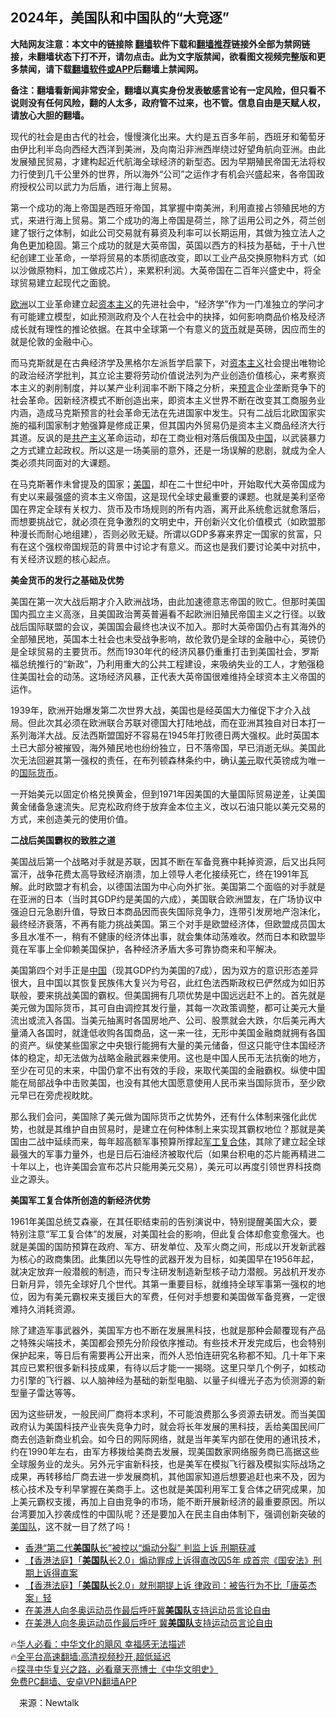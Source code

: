  <!-- 面包屑导航 --> <h2>2024年，美国队和中国队的“大竞逐”</h2> <p class="notice"><b>大陆网友注意：本文中的链接除 <a href="https://github.com/bannedbook/fanqiang" >翻墙</a>软件下载和<a href="https://github.com/killgcd/justmysocks/blob/master/README.md">翻墙推荐</a>链接外全部为禁网链接，未翻墙状态下打不开，请勿点击。此为文字版禁闻，欲看图文视频完整版和更多禁闻，请下载<a href="https://github.com/bannedbook/fanqiang">翻墙软件或APP</a>后翻墙上禁闻网。</p><p>备注：翻墙看新闻非常安全，翻墙以真实身份发表敏感言论有一定风险，但只看不说则没有任何风险，翻的人太多，政府管不过来，也不管。信息自由是天赋人权，请放心大胆的翻墙。</b></p>  <div class="entry"> <p id="conimg">现代的社会是由古代的社会，慢慢演化出来。大约是五百多年前，西班牙和葡萄牙由伊比利半岛向西经大西洋到美洲，及向南沿非洲西岸绕过好望角航向亚洲。由此发展殖民贸易，才建构起近代航海全球经济的新型态。因为早期殖民帝国无法将权力行使到几千公里外的世界，所以海外“公司”之运作才有机会兴盛起来，各帝国政府授权公司以武力为后盾，进行海上贸易。</p> <p>第一个成功的海上帝国是西班牙帝国，其掌握中南美洲，利用直接占领殖民地的方式，来进行海上贸易。第二个成功的海上帝国是荷兰，除了运用公司之外，荷兰创建了银行之体制，如此公司交易就有募资及利率可以长期运用，其做为独立法人之角色更加稳固。第三个成功的就是大英帝国，英国以西方的科技为基础，于十八世纪创建工业革命，一举将贸易的本质彻底改变，即以工业产品交换原物料方式（如以沙做原物料，加工做成芯片），来累积利润。大英帝国在二百年兴盛史中，将全球贸易建立起现代之面貌。</p> <p><a href="https://www.bannedbook.org/bnews/tag/%e6%ac%a7%e6%b4%b2/" class="st_tag internal_tag" rel="tag" title="标签 欧洲 下的日志">欧洲</a>以工业革命建立起<span class='wp_keywordlink'><a href="https://www.bannedbook.org/forum2/topic920.html" title="资本主义与自由" target="_blank">资本主义</a></span>的先进社会中，“经济学”作为一门准独立的学问才有可能建立模型，如此预测政府及个人在社会中的抉择，如何影响商品价格及经济成长就有理性的推论依据。在其中全球第一个有意义的<a href="https://www.bannedbook.org/bnews/tag/%E8%B4%A7%E5%B8%81/" class="st_tag internal_tag" rel="tag" title="标签 货币 下的日志">货币</a>就是英磅，因应而生的就是伦敦的金融中心。</p> <p>而马克斯就是在古典经济学及黑格尔左派哲学启蒙下，对<a href="https://www.bannedbook.org/bnews/tag/%e8%b5%84%e6%9c%ac%e4%b8%bb%e4%b9%89/" class="st_tag internal_tag" rel="tag" title="标签 资本主义 下的日志">资本主义</a>社会提出唯物论的政治经济学批判，其立论主要将劳动价值说法列为产业创造价值核心，来考察资本主义的剥削制度，并以某产业利润率不断下降之分析，来<span class='wp_keywordlink'><a href="https://www.bannedbook.org/forum5/" title="预言玄学禁书下载" rel="nofollow">预言</a></span>企业垄断竞争下的社会革命。因新经济模式不断创造出来，即资本主义世界不断在改变其工商服务业内涵，造成马克斯预言的社会革命无法在先进国家中发生。只有二战后北欧国家实施的福利国家制才勉强算是修成正果，但其国内外贸易仍是资本主义商品经济大行其道。反讽的是<span class='wp_keywordlink'><a href="https://www.bannedbook.org/forum2/topic6177.html" title="《共产主义的终极目的》" target="_blank">共产主义</a></span>革命运动，却在工商业相对落后俄国及<span class='wp_keywordlink_affiliate'><a href="https://www.bannedbook.org/" title="中国" target="_blank">中国</a></span>，以武装暴力之方式建立起政权。所以这是一场美丽的意外，还是一场误解的悲剧，就成为全人类必须共同面对的大课题。</p>  <p>在马克斯著作未曾提及的国家；<a href="https://www.bannedbook.org/bnews/tag/%e7%be%8e%e5%9b%bd/" class="st_tag internal_tag" rel="tag" title="标签 美国 下的日志">美国</a>，却在二十世纪中叶，开始取代大英帝国成为有史以来最强盛的资本主义帝国，这是现代全球史最重要的课题。也就是美利坚帝国在界定全球有关权力、货币及市场规则的所有内涵，离开此系统愈远就愈落后，而想要挑战它，就必须在竞争激烈的文明史中，开创新兴文化价值模式（如欧盟那种漫长而耐心地组建），否则必败无疑。所谓以GDP多寡来界定一国家的贫富，只有在这个强权帝国规范的背景中讨论才有意义。而这也是我们要讨论美中对抗中，有关经济议题的核心起点。</p> <p><strong>美金货币的发行之基础及优势</strong></p> <p>美国在第一次大战后期才介入欧洲战场，由此加速德意志帝国的败亡。但那时美国国内孤立主义高涨，且美国政治菁英普遍看不起欧洲旧殖民帝国主义之行径。以致战后国际联盟的会议，美国国会最终也决议不加入。那时大英帝国仍占有其海外的全部殖民地，英国本土社会也未受战争影响，故伦敦仍是全球的金融中心，英镑仍是全球贸易的主要货币。然而1930年代的经济风暴仍重重打击到美国社会，罗斯福总统推行的“新政”，乃利用重大的公共工程建设，来吸纳失业的工人，才勉强稳住美国社会的动荡。这场经济风暴，正代表大英帝国很难维持全球资本主义帝国的运作。</p> <p>1939年，欧洲开始爆发第二次世界大战，美国也是经英国大力催促下才介入战局。但此次其必须在欧洲联合苏联对德国大打陆地战，而在亚洲其独自对日本打一系列海洋大战。反法西斯盟国好不容易在1945年打败德日两大强权。此时英国本土已大部分被摧毁，海外殖民地也纷纷独立，日不落帝国，早已消逝无纵。美国此次无法回避其第一强权的责任，在布列顿森林条约中，确认<a href="https://www.bannedbook.org/bnews/tag/%e7%be%8e%e5%85%83/" class="st_tag internal_tag" rel="tag" title="标签 美元 下的日志">美元</a>取代英镑成为唯一的<a href="https://www.bannedbook.org/bnews/tag/%E5%9B%BD%E9%99%85%E8%B4%A7%E5%B8%81/" class="st_tag internal_tag" rel="tag" title="标签 国际货币 下的日志">国际货币</a>。</p>  <p>一开始美元以固定价格兑换黄金，但到1971年因美国的大量国际贸易逆差，让美国黄金储备急速流失。尼克松政府终于放弃金本位主义，改以石油只能以美元交易的方式，来创造美元的使用价值。</p> <p><strong>二战后美国霸权的致胜之道</strong></p> <p>美国战后第一个战略对手就是苏联，因其不断在军备竞赛中耗掉资源，后又出兵阿富汗，战争花费太高导致经济崩溃，加上领导人老化接续死亡，终在1991年瓦解。此时欧盟才有机会，以德国法国为中心向外扩张。美国第二个面临的对手就是在亚洲的日本（当时其GDP约是美国的六成），美国联合欧洲盟友，在广场协议中强迫日元急剧升值，导致日本商品因而丧失国际竞争力，连带引发房地产泡沬化，最终经济衰落，不再有能力挑战美国。第三个对手是欧盟经济体，但欧盟成员国太多且水准不一，稍有不健康的经济体出事，就会集体动荡难收。然而日本和欧盟毕竟在军事上全仰赖美国保护，各种经济矛盾大多可靠协商来和平解决。</p> <p>美国第四个对手正是<a href="https://www.bannedbook.org/bnews/tag/%E4%B8%AD%E5%9B%BD/" class="st_tag internal_tag" rel="tag" title="标签 中国 下的日志">中国</a>（现其GDP约为美国的7成），因为双方的意识形态差异很大，且中国以其恢复民族伟大复兴为号召，此红色法西斯政权已俨然成为如旧苏联般，要来挑战美国的霸权。但美国拥有几项优势是中国远远赶不上的。首先就是美元做为国际货币，其可自由调控其发行量，其每一次政策调整，都可让美元大量流出或流入各国。当美元抽离时各国房地产、公司、股票就会大跌，尔后美元再大量涌入各国时，就逢低收购各国商品，这一来一往，无形中美国金融商就拥有各国的资产。纵使某些国家之中央银行能拥有大量的美元储备，但这只能守住本国经济体的稳定，却无法做为战略金融武器来使用。这也是中国人民币无法抗衡的地方，至少在可见的末来，中国仍拿不出有效的手段，来取代美国的金融霸权。纵使中国能在局部战争中击败美国，也没有其他大国愿意使用人民币来当国际货币，至少欧元早已在旁虎视眈眈。</p>  <p>那么我们会问，美国除了美元做为国际货币之优势外，还有什么体制来强化此优势，也就是其维护自由贸易时，是建立在何种体制上来实现其霸权地位？那就是美国由二战中延续而来，每年超高额军事预算所撑起<a href="https://www.bannedbook.org/bnews/tag/%e5%86%9b%e5%b7%a5%e5%a4%8d%e5%90%88%e4%bd%93/" class="st_tag internal_tag" rel="tag" title="标签 军工复合体 下的日志">军工复合体</a>，其除了建立起全球最强大的军事力量外，也是日后石油经济被取代后（如果台积电的芯片能再精进二十年以上，也许美国会宣布芯片只能用美元交易），美元可以再度引领世界科技商业之源头。</p> <p><strong>美国军工复合体所创造的新经济优势</strong></p> <p>1961年美国总统艾森豪，在其任职结束前的告别演说中，特别提醒美国大众，要特别注意“军工复合体”的发展，对美国社会的影响，但此复合体却愈变愈强大。也就是美国的国防预算在政府、军方、研发单位、及军火商之间，形成以开发新武器为核心的政商集团。此集团以先导性的武器开发为目标，如美国早在1956年起，就决定放弃一般潜舰的制造，而只专注研发制造新型核子动力潜舰。另战机开发亦日新月异，领先全球好几个世代。其第一重要目标，就维持全球军事第一强权的地位，因为有美元霸权来支援巨大的军费，任何对手想要和美国做军备竞赛，一定很难持久消耗资源。</p> <p>除了建造军事武器外，美国军方也不断在发展黑科技，也就是那种会颠覆现有产品之特殊尖端技术，美国都会预先分阶段依序推动。有些技术开发完成后，也会特别保护起来，等日后有需要再公开出来，而外人恐怕连研究名称都不知。几十年下来其应已累积很多新科技成果，有待以后才能一一揭晓。这里只举几个例子，如核动力引擎的飞行器、以人脑神经为基础的新型电脑、以量子纠缠光子态为侦测源的新型量子雷达等等。</p>  <p>因为这些研发，一般民间厂商将本求利，不可能浪费那么多资源去研发。而当美国政府认为美国科技产业丧失竞争力时，就会将长年发展的黑科技，丢给美国民间厂商去创造新商业机会。如今日的网际网络，就是当年美军内部在使用的通讯技术，约在1990年左右，由军方移拨给美商去发展，现美国数家网络服务商已高据这些全球服务业的龙头。另外元宇宙新科技，也是美军在模拟飞行器及模拟实际战场之成果，再转移给厂商去进一步发展商机，其他国家知道后想要追赶也来不及，因为核心技术及专利早掌握在美商手上。这也就是美国利用军工复合体之研究成果，加上美元霸权支援，再加上自由竞争的市场，能不断开展新经济的最重要原因。所以台湾要加入抄袭成性的中国队呢？还是要加入在民主自由体制下，强调创新突破的<a href="https://www.bannedbook.org/bnews/tag/%E7%BE%8E%E5%9B%BD%E9%98%9F/" class="st_tag internal_tag" rel="tag" title="标签 美国队 下的日志">美国队</a>，这不就一目了然了吗！</p> <!--<div id="taboola-mid-1"></div>--><ul class='op-related-articles' title='相关阅读'> <li><a href='https://www.bannedbook.org/bnews/renquan/20220803/1766838.html' target='_blank'>香港“第二代<b>美国队</b>长”被控以“煽动分裂” 判监上诉 刑期获减</a></li> <li><a href='https://www.bannedbook.org/bnews/headline/20220803/1766800.html' target='_blank'>【香港法庭】「<b>美国队</b>长2.0」煽动罪成上诉得直改囚5年 成首宗《国安法》刑期上诉得直案</a></li> <li><a href='https://www.bannedbook.org/bnews/headline/20220607/1742832.html' target='_blank'>【香港法庭】「<b>美国队</b>长2.0」就刑期提上诉 律政司：被告行为不比「唐英杰案」轻</a></li> <li><a href='https://www.bannedbook.org/bnews/cnnews/20220127/1684666.html' target='_blank'>在美港人向冬奥运动员作最后呼吁冀<b>美国队</b>支持运动员言论自由</a></li> <li><a href='https://www.bannedbook.org/bnews/headline/20220127/1684587.html' target='_blank'>在美港人向冬奥运动员作最后呼吁 冀<b>美国队</b>支持运动员言论自由</a></li> </ul> <p class="texttj"> 🔥<a href="https://www.bannedbook.org/bnews/comments/20220220/1694796.html" target="_blank">华人必看：中华文化的飓风 幸福感无法描述</a><br/> 🔥<a href="https://github.com/bannedbook/fanqiang/wiki/V2ray%E6%9C%BA%E5%9C%BA" target="_blank">全平台高速翻墙:高清视频秒开,超低延迟</a><br/> 🔥<a href="https://www.bannedbook.org/bnews/comments/20220808/1768773.html" target="_blank">探寻中华复兴之路，必看章天亮博士《中华文明史》</a><br/> <a href="https://github.com/bannedbook/fanqiang/wiki/%E7%A6%81%E9%97%BB%E7%BD%91%E5%AE%89%E5%8D%93%E7%BF%BB%E5%A2%99%E6%96%B0%E9%97%BBAPP" target="_blank">免费PC翻墙、安卓VPN翻墙APP</a><br/> </p><p class="src-info">　来源：Newtalk </p><a name='sharetosocial'></a> <div style="margin-bottom:5px;padding-bottom:5px;clear:both"> <div id="archive-pix-1" class="banner-ads"> <!-- AuctionX Display platform tag START --> <div id="27602x728x90x621x_ADSLOT1" clicktrack="%%CLICK_URL_ESC%%"></div>  <!-- AuctionX Display platform tag END --> </div> <div id="archive-pix-2" class="banner-ads"> <!-- AuctionX Display platform tag START --> <div id="27556x300x250x621x_ADSLOT1" clicktrack="%%CLICK_URL_ESC%%" style="margin:0 auto;text-align:center"></div>  <!-- AuctionX Display platform tag END --> </div> </div>  <div id="archive-pix-1" class="banner-ads"> <!-- AuctionX Display platform tag START --> <div id="27603x728x90x621x_ADSLOT1" clicktrack="%%CLICK_URL_ESC%%"></div>  <!-- AuctionX Display platform tag END --> </div> </div><!--END ENTRY--> 